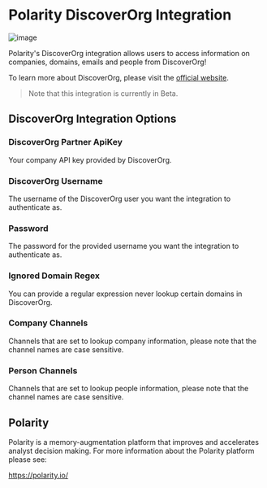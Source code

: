 # Polarity DiscoverOrg Integration

![image](https://user-images.githubusercontent.com/22529325/41348839-e6797dac-6edb-11e8-9315-baa0008aef75.png)

Polarity's DiscoverOrg integration allows users to access information on companies, domains, emails and people from DiscoverOrg!

To learn more about DiscoverOrg, please visit the [official website](https://discoverorg.com/).

> Note that this integration is currently in Beta.

## DiscoverOrg Integration Options

### DiscoverOrg Partner ApiKey
Your company API key provided by DiscoverOrg.

### DiscoverOrg Username
The username of the DiscoverOrg user you want the integration to authenticate as.

### Password
The password for the provided username you want the integration to authenticate as.

### Ignored Domain Regex
You can provide a regular expression never lookup certain domains in DiscoverOrg.

### Company Channels
Channels that are set to lookup company information, please note that the channel names are case sensitive.

### Person Channels
Channels that are set to lookup people information, please note that the channel names are case sensitive.

## Polarity

Polarity is a memory-augmentation platform that improves and accelerates analyst decision making.  For more information about the Polarity platform please see:

https://polarity.io/
